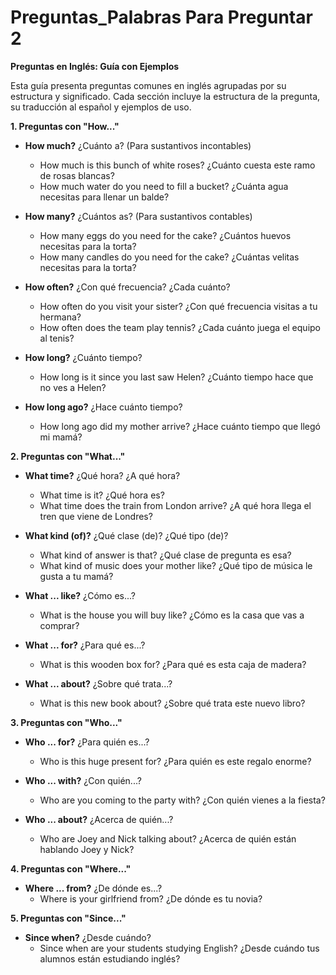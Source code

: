 # Preguntas_Palabras Para Preguntar 2



**Preguntas en Inglés: Guía con Ejemplos**

Esta guía presenta preguntas comunes en inglés agrupadas por su estructura y significado. Cada sección incluye la estructura de la pregunta, su traducción al español y ejemplos de uso.

**1. Preguntas con "How..."**

*   **How much?**    ¿Cuánto a? (Para sustantivos incontables)
    *   How much is this bunch of white roses?    ¿Cuánto cuesta este ramo de rosas blancas?
    *   How much water do you need to fill a bucket?    ¿Cuánta agua necesitas para llenar un balde?

*   **How many?**    ¿Cuántos as? (Para sustantivos contables)
    *   How many eggs do you need for the cake?    ¿Cuántos huevos necesitas para la torta?
    *   How many candles do you need for the cake?    ¿Cuántas velitas necesitas para la torta?

*   **How often?**    ¿Con qué frecuencia? ¿Cada cuánto?
    *   How often do you visit your sister?    ¿Con qué frecuencia visitas a tu hermana?
    *   How often does the team play tennis?    ¿Cada cuánto juega el equipo al tenis?

*   **How long?**    ¿Cuánto tiempo?
    *   How long is it since you last saw Helen?    ¿Cuánto tiempo hace que no ves a Helen?

*   **How long ago?**    ¿Hace cuánto tiempo?
    *   How long ago did my mother arrive?    ¿Hace cuánto tiempo que llegó mi mamá?

**2. Preguntas con "What..."**

*   **What time?**    ¿Qué hora? ¿A qué hora?
    *   What time is it?    ¿Qué hora es?
    *   What time does the train from London arrive?    ¿A qué hora llega el tren que viene de Londres?

*   **What kind (of)?**    ¿Qué clase (de)? ¿Qué tipo (de)?
    *   What kind of answer is that?    ¿Qué clase de pregunta es esa?
    *   What kind of music does your mother like?    ¿Qué tipo de música le gusta a tu mamá?

*   **What ... like?**    ¿Cómo es...?
    *   What is the house you will buy like?    ¿Cómo es la casa que vas a comprar?

*   **What ... for?**    ¿Para qué es...?
    *   What is this wooden box for?    ¿Para qué es esta caja de madera?

*   **What ... about?**    ¿Sobre qué trata...?
    *   What is this new book about?    ¿Sobre qué trata este nuevo libro?

**3. Preguntas con "Who..."**

*   **Who ... for?**    ¿Para quién es...?
    *   Who is this huge present for?    ¿Para quién es este regalo enorme?

*   **Who ... with?**    ¿Con quién...?
    *   Who are you coming to the party with?    ¿Con quién vienes a la fiesta?

*   **Who ... about?**    ¿Acerca de quién...?
    *   Who are Joey and Nick talking about?    ¿Acerca de quién están hablando Joey y Nick?

**4. Preguntas con "Where..."**

*   **Where ... from?**    ¿De dónde es...?
    *   Where is your girlfriend from?    ¿De dónde es tu novia?

**5. Preguntas con "Since..."**

*   **Since when?**    ¿Desde cuándo?
    *   Since when are your students studying English?    ¿Desde cuándo tus alumnos están estudiando inglés?
